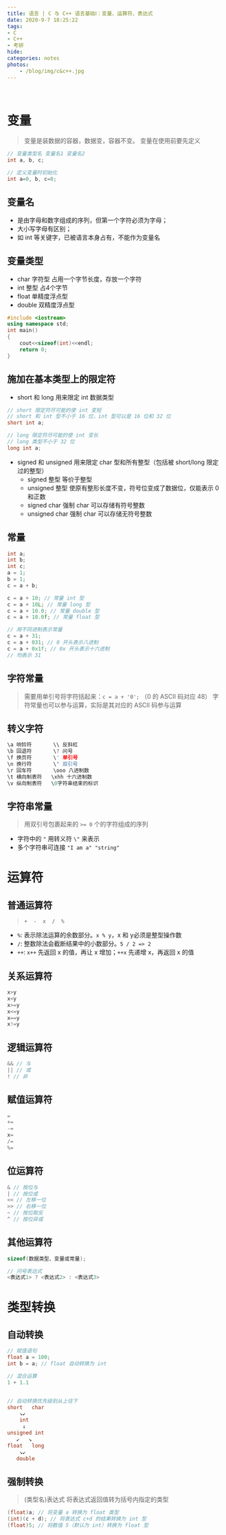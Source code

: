 ```yaml
---
title: 语言 | C 与 C++ 语言基础Ⅰ：变量、运算符、表达式
date: 2020-9-7 18:25:22
tags: 
- C
- C++
- 考研
hide: 
categories: notes
photos:
    - /blog/img/c&c++.jpg
---
```


<br>
<!--more-->

# 变量

> 变量是装数据的容器，数据变，容器不变。
> 变量在使用前要先定义

```c
// 变量类型名 变量名1 变量名2
int a, b, c;

// 定义变量时初始化
int a=0, b, c=0;
```

## 变量名

- 是由字母和数字组成的序列，但第一个字符必须为字母；
- 大小写字母有区别；
- 如 int 等关键字，已被语言本身占有，不能作为变量名

## 变量类型

- char 字符型 占用一个字节长度，存放一个字符
- int 整型 占4个字节
- float 单精度浮点型
- double 双精度浮点型

```c++
#include <iostream>
using namespace std;
int main()
{
    cout<<sizeof(int)<<endl;
    return 0;
}
```

## 施加在基本类型上的限定符

- short 和 long 用来限定 int 数据类型
```c
// short 限定符尽可能的使 int 变短
// short 和 int 型不小于 16 位，int 型可以是 16 位和 32 位
short int a; 

// long 限定符尽可能的使 int 变长
// long 类型不小于 32 位
long int a; 
```

- signed 和 unsigned 用来限定 char 型和所有整型（包括被 short/long 限定过的整型）
    - signed 整型 等价于整型
    - unsigned 整型 使原有整形长度不变，符号位变成了数据位，仅能表示 0 和正数
    - signed char 强制 char 可以存储有符号整数
    - unsigned char 强制 char 可以存储无符号整数

## 常量

```c
int a;
int b;
int c;
a = 1;
b = 1;
c = a + b;

c = a + 10; // 常量 int 型
c = a + 10L; // 常量 long 型
c = a + 10.0; // 常量 double 型
c = a + 10.0f; // 常量 float 型

// 用不同进制表示常量
c = a + 31;
c = a + 031; // 0 开头表示八进制
c = a + 0x1f; // 0x 开头表示十六进制
// 均表示 31
```

## 字符常量

> 需要用单引号将字符括起来：`c = a + '0';` （0 的 ASCII 码对应 48）
> 字符常量也可以参与运算，实际是其对应的 ASCII 码参与运算

## 转义字符

```c
\a 响铃符       \\ 反斜杠
\b 回退符       \? 问号
\f 换页符       \' 单引号
\n 换行符       \" 双引号
\r 回车符       \ooo 八进制数
\t 横向制表符   \xhh 十六进制数
\v 纵向制表符   \0字符串结束的标识
```

## 字符串常量

> 用双引号包裹起来的 `>= 0` 个的字符组成的序列

- 字符中的 `"` 用转义符 `\"` 来表示
- 多个字符串可连接 `"I am a" "string"`


# 运算符

## 普通运算符

> `+  -  x  /  %`

- `%`: 表示除法运算的余数部分。`x % y`，x 和 y必须是整型操作数
- `/`: 整数除法会截断结果中的小数部分。`5 / 2 => 2`
- `++`: `x++` 先返回 x 的值，再让 x 增加；`++x` 先递增 x，再返回 x 的值

## 关系运算符

```c
x>y
x<y
x>=y
x<=y
x==y
x!=y
```

## 逻辑运算符

```c
&& // 与
|| // 或
! // 非
```

## 赋值运算符

```c
=
+=
-=
x=
/=
%=
```

## 位运算符

```c
& // 按位与
| // 按位或
<< // 左移一位
>> // 右移一位
~ // 按位取反
^ // 按位异或
```

## 其他运算符

```c++
sizeof(数据类型、变量或常量);

// 问号表达式
<表达式1> ? <表达式2> : <表达式3>
```

# 类型转换

## 自动转换


```c
// 赋值语句
float a = 100;
int b = a; // float 自动转换为 int

// 混合运算
1 + 1.1


// 自动转换优先级别从上往下
short   char
    ↘↙
    int
     ↓
unsigned int
   ↙   ↘
float   long
    ↘↙
   double
```

## 强制转换

> (类型名)表达式  将表达式返回值转为括号内指定的类型

```c++
(float)a; // 将变量 a 转换为 float 类型
(int)(c + d); // 将表达式 c+d 的结果转换为 int 型
(float)5; // 将数值 5（默认为 int）转换为 float 型
```